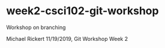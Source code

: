 # week2-csci102-git-workshop
Workshop on branching

Michael Rickert 11/19/2019, Git Workshop Week 2
